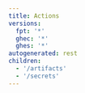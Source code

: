 ```yaml
---
title: Actions
versions:
  fpt: '*'
  ghec: '*'
  ghes: '*'
autogenerated: rest
children:
  - '/artifacts'
  - '/secrets'
---
```

